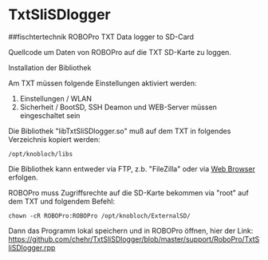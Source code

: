 # TxtSliSDlogger
##fischtertechnik ROBOPro TXT Data logger to SD-Card

Quellcode um Daten von ROBOPro auf die TXT SD-Karte zu loggen.


Installation der Bibliothek

Am TXT müssen folgende Einstellungen aktiviert werden:
1. Einstellungen / WLAN 
2. Sicherheit / BootSD, SSH Deamon und WEB-Server müssen eingeschaltet sein

Die Bibliothek "libTxtSliSDlogger.so" muß auf dem TXT in folgendes Verzeichnis kopiert werden:
```
/opt/knobloch/libs
```
Die Bibliothek kann entweder via FTP, z.b. "FileZilla" oder via [Web Browser](/support/Bibliothek.png) erfolgen.



ROBOPro muss Zugriffsrechte auf die SD-Karte bekommen via "root" auf dem TXT und folgendem Befehl: 
```
chown -cR ROBOPro:ROBOPro /opt/knobloch/ExternalSD/
```

Dann das Programm lokal speichern und in ROBOPro öffnen, hier der Link:
https://github.com/chehr/TxtSliSDlogger/blob/master/support/RoboPro/TxtSliSDlogger.rpp
